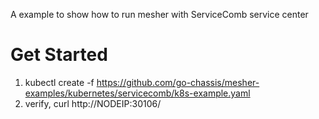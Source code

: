 A example to show how to run mesher with ServiceComb service center
# Get Started

1. kubectl create -f https://github.com/go-chassis/mesher-examples/kubernetes/servicecomb/k8s-example.yaml
2. verify, curl http://NODEIP:30106/ 



